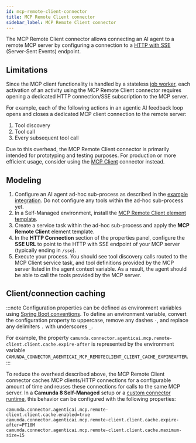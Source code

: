 ```yaml
---
id: mcp-remote-client-connector
title: MCP Remote Client connector
sidebar_label: MCP Remote Client connector
---
```


The MCP Remote Client connector allows connecting an AI agent to a remote MCP server by configuring a connection to a [HTTP with SSE](https://modelcontextprotocol.io/specification/2024-11-05/basic/transports#http-with-sse) (Server-Sent Events) endpoint.

## Limitations

Since the MCP client functionality is handled by a stateless [job worker](../../../concepts/job-workers.md), each activation of an activity using the MCP Remote Client connector requires opening a dedicated HTTP connection/SSE subscription to the MCP server.

For example, each of the following actions in an agentic AI feedback loop opens and closes a dedicated MCP client connection to the remote server:

1. Tool discovery
2. Tool call
3. Every subsequent tool call

Due to this overhead, the MCP Remote Client connector is primarily intended for prototyping and testing purposes. For production or more efficient usage, consider using the [MCP Client](./mcp-client-connector.md) connector instead.

## Modeling

1. Configure an AI agent ad-hoc sub-process as described in the [example integration](../../../connectors/out-of-the-box-connectors/agentic-ai-aiagent-process-example.md). Do not configure any tools within the ad-hoc sub-process yet.
2. In a Self-Managed environment, install the [MCP Remote Client element template](https://raw.githubusercontent.com/camunda/connectors/refs/heads/main/connectors/agentic-ai/element-templates/agenticai-mcp-remote-client-outbound-connector.json).
3. Create a service task within the ad-hoc sub-process and apply the **MCP Remote Client** element template.
4. In the **HTTP Connection** section of the properties panel, configure the **SSE URL** to point to the HTTP with SSE endpoint of your MCP server (typically ending in `/sse`).
5. Execute your process. You should see tool discovery calls routed to the MCP Client service task, and tool definitions provided by the MCP server listed in the agent context variable. As a result, the agent should be able to call the tools provided by the MCP server.

## Client/connection caching

:::note
Configuration properties can be defined as environment variables using [Spring Boot conventions](https://docs.spring.io/spring-boot/reference/features/external-config.html#features.external-config.typesafe-configuration-properties.relaxed-binding.environment-variables). To define an environment variable, convert the configuration property to uppercase, remove any dashes `-`, and replace any delimiters `.` with underscores `_`.

For example, the property `camunda.connector.agenticai.mcp.remote-client.client.cache.expire-after` is represented by the environment variable `CAMUNDA_CONNECTOR_AGENTICAI_MCP_REMOTECLIENT_CLIENT_CACHE_EXPIREAFTER`.
:::

To reduce the overhead described above, the MCP Remote Client connector caches MCP clients/HTTP connections for a configurable amount of time and reuses these connections for calls to the same MCP server. In a **Camunda 8 Self-Managed** setup or a [custom connector runtime](../../../connectors/custom-built-connectors/connector-sdk.md#runtime-environments), this behavior can be configured with the following properties:

```properties
camunda.connector.agenticai.mcp.remote-client.client.cache.enabled=true
camunda.connector.agenticai.mcp.remote-client.client.cache.expire-after=PT10M
camunda.connector.agenticai.mcp.remote-client.client.cache.maximum-size=15
```
